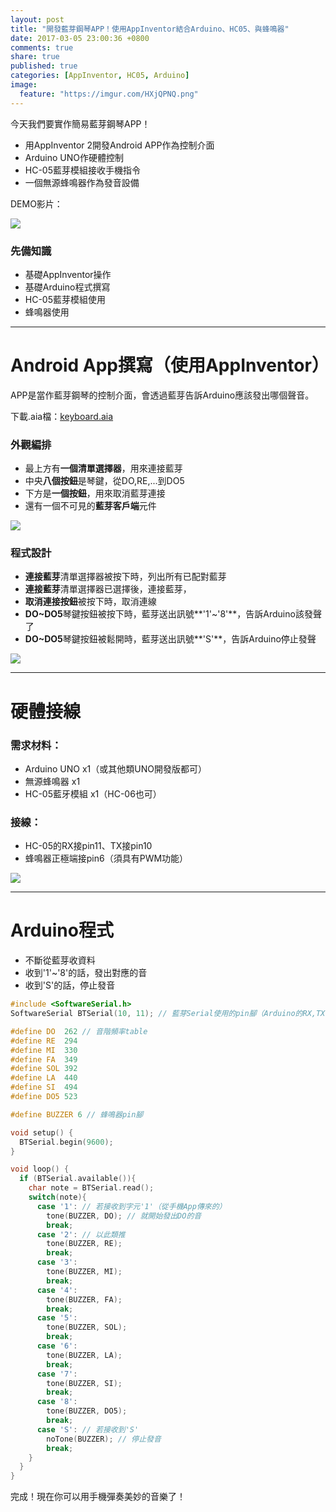 ```yaml
---
layout: post
title: "開發藍芽鋼琴APP！使用AppInventor結合Arduino、HC05、與蜂鳴器"
date: 2017-03-05 23:00:36 +0800
comments: true
share: true
published: true
categories: [AppInventor, HC05, Arduino]
image:
  feature: "https://imgur.com/HXjQPNQ.png"
---
```


今天我們要實作簡易藍芽鋼琴APP！

- 用AppInventor 2開發Android APP作為控制介面
- Arduino UNO作硬體控制
- HC-05藍芽模組接收手機指令
- 一個無源蜂鳴器作為發音設備

<!-- more -->

DEMO影片：

[![](https://img.youtube.com/vi/hr8DXRMLY9s/0.jpg)](https://www.youtube.com/watch?v=hr8DXRMLY9s)

### 先備知識
- 基礎AppInventor操作
- 基礎Arduino程式撰寫
- HC-05藍芽模組使用
- 蜂鳴器使用

---

# Android App撰寫（使用AppInventor）

APP是當作藍芽鋼琴的控制介面，會透過藍芽告訴Arduino應該發出哪個聲音。

下載.aia檔：[keyboard.aia](https://drive.google.com/file/d/0B89iCvlgxOnydm9oaW9mOVdNTzg/view?usp=sharing)

### 外觀編排

- 最上方有**一個清單選擇器**，用來連接藍芽
- 中央**八個按鈕**是琴鍵，從DO,RE,...到DO5
- 下方是**一個按鈕**，用來取消藍芽連接
- 還有一個不可見的**藍芽客戶端**元件

![](https://imgur.com/jv9FN5e.png)


### 程式設計

- **連接藍芽**清單選擇器被按下時，列出所有已配對藍芽
- **連接藍芽**清單選擇器已選擇後，連接藍芽，
- **取消連接按鈕**被按下時，取消連線
- **DO~DO5**琴鍵按鈕被按下時，藍芽送出訊號**'1'~'8'**，告訴Arduino該發聲了
- **DO~DO5**琴鍵按鈕被鬆開時，藍芽送出訊號**'S'**，告訴Arduino停止發聲

![](https://imgur.com/ouu8fbu.png)

---

# 硬體接線

### 需求材料：
- Arduino UNO x1（或其他類UNO開發版都可）
- 無源蜂鳴器 x1
- HC-05藍牙模組 x1（HC-06也可）

### 接線：
- HC-05的RX接pin11、TX接pin10
- 蜂鳴器正極端接pin6（須具有PWM功能）

![](https://imgur.com/SFuIdNX.png)

---

# Arduino程式

- 不斷從藍芽收資料
- 收到'1'~'8'的話，發出對應的音
- 收到'S'的話，停止發音

``` c
#include <SoftwareSerial.h>
SoftwareSerial BTSerial(10, 11); // 藍芽Serial使用的pin腳（Arduino的RX,TX，對應到HC05的TX,RX)

#define DO  262 // 音階頻率table
#define RE  294
#define MI  330
#define FA  349
#define SOL 392
#define LA  440
#define SI  494
#define DO5 523

#define BUZZER 6 // 蜂鳴器pin腳

void setup() {
  BTSerial.begin(9600);
}

void loop() {
  if (BTSerial.available()){
    char note = BTSerial.read();
    switch(note){
      case '1': // 若接收到字元'1'（從手機App傳來的）
        tone(BUZZER, DO); // 就開始發出DO的音
        break;
      case '2': // 以此類推
        tone(BUZZER, RE);
        break;
      case '3':
        tone(BUZZER, MI);
        break;
      case '4':
        tone(BUZZER, FA);
        break;
      case '5':
        tone(BUZZER, SOL);
        break;
      case '6':
        tone(BUZZER, LA);
        break;
      case '7':
        tone(BUZZER, SI);
        break;
      case '8':
        tone(BUZZER, DO5);
        break;
      case 'S': // 若接收到'S'
        noTone(BUZZER); // 停止發音
        break;
    }
  }
}
```

完成！現在你可以用手機彈奏美妙的音樂了！

